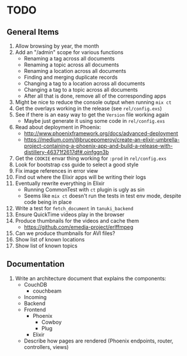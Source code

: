 # TODO

## General Items

1. Allow browsing by year, the month
1. Add an "/admin" scope for various functions
    - Renaming a tag across all documents
    - Renaming a topic across all documents
    - Renaming a location across all documents
    - Finding and merging duplicate records
    - Changing a tag to a location across all documents
    - Changing a tag to a topic across all documents
    - After all that is done, remove all of the corresponding apps
1. Might be nice to reduce the console output when running `mix ct`
1. Get the overlays working in the release (see `rel/config.exs`)
1. See if there is an easy way to get the `Version` file working again
    - Maybe just generate it using some code in `rel/config.exs`
1. Read about deployment in Phoenix:
    - http://www.phoenixframework.org/docs/advanced-deployment
    - https://medium.com/@brucepomeroy/create-an-elixir-umbrella-project-containing-a-phoenix-app-and-build-a-release-with-distillery-46371f2617df#.oinfggn3b
1. Get the `COOKIE` envar thing working for `:prod` in `rel/config.exs`
1. Look for bootstrap css guide to select a good style
1. Fix image references in error view
1. Find out where the Elixir apps will be writing their logs
1. Eventually rewrite everything in Elixir
    - Running CommonTest with `ct` plugin is ugly as sin
    - Seems like `mix ct` doesn't run the tests in test env mode, despite code being in place
1. Write a test for `fetch_document` in `tanuki_backend`
1. Ensure QuickTime videos play in the browser
1. Produce thumbnails for the videos and cache them
    * https://github.com/emedia-project/erlffmpeg
1. Can we produce thumbnails for AVI files?
1. Show list of known locations
1. Show list of known topics

## Documentation

1. Write an architecture document that explains the components:
    * CouchDB
        - couchbeam
    * Incoming
    * Backend
    * Frontend
        - Phoenix
            + Cowboy
            + Plug
        - Elixir
    * Describe how pages are rendered (Phoenix endpoints, router, controllers, views)
